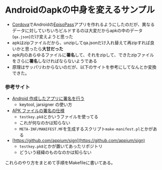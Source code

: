 # Androidのapkの中身を変えるサンプル

* [Cordova](https://cordova.apache.org/)でAndroidの[EpisoPass](http://EpisoPass.com/)アプリを作れるようにしたのだが、異なるデータに対していちいちビルドするのは大変だからapkの中のデータ(```qa.json```)だけ変えようと思った
* apkはzipファイルだから、unzipしてqa.jsonだけ入れ替えて再zipすれば良いかと思ったら**大甘だった**
* apk内のあらゆるファイルに**署名**して、それをzipして、できたzipファイルをさらに**署名**しなければならないようである
* 原理はサッパリわからないのだが、以下のサイトを参考にしてなんとか変換できた。

### 参考サイト

 * [Android 作成したアプリに署名を行う](http://blue-red.ddo.jp/%7Eao/wiki/wiki.cgi?page=Android+%BA%EE%C0%AE%A4%B7%A4%BF%A5%A2%A5%D7%A5%EA%A4%CB%BD%F0%CC%BE%A4%F2%B9%D4%A4%A6)
   * keytool, jarsigner の使い方
 * [APK ファイルの署名の仕様](http://d.hatena.ne.jp/urandroid/20110818/1313656536)
   * ```testkey.pk8```とかいうファイルを使ってる
   * これが何なのかは知らない
   * ```META-INF/MANIFEST.MF```を生成するスクリプト```make-manifest.pl```とかがある
 * [https://github.com/appium/sign](https://github.com/appium/sign)
   * ```testkey.pk8```とかが置いてあったリポジトリ
   * どういう経緯のものなのかは知らない
 
これらのやり方をまとめて手順をMakefileに書いてある。